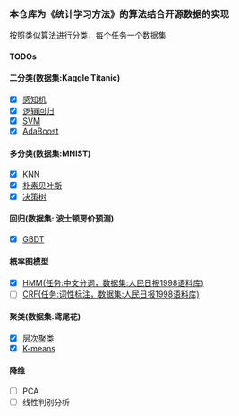 ### 本仓库为《统计学习方法》的算法结合开源数据的实现
按照类似算法进行分类，每个任务一个数据集

#### TODOs
#### 二分类(数据集:Kaggle Titanic)
- [x] [感知机](./BinaryClassification/perceptron.py)
- [x] [逻辑回归](./BinaryClassification/logistic_regression.py)
- [x] [SVM](./BinaryClassification/svm.py)
- [x] [AdaBoost](./BinaryClassification/adaboost.py)

#### 多分类(数据集:MNIST)
- [x] [KNN](./MultiClassification/knn.py)
- [x] [朴素贝叶斯](./MultiClassification/naive_bayes.py)
- [x] [决策树](./MultiClassification/decision_tree.py)

#### 回归(数据集: 波士顿房价预测)
- [x] [GBDT](./Regression/gbdt.py)

#### 概率图模型
- [x] [HMM(任务:中文分词，数据集:人民日报1998语料库)](./PGM/hmm.py)
- [ ] [CRF(任务:词性标注，数据集:人民日报1998语料库)](#)

#### 聚类(数据集:鸢尾花)
- [x] [层次聚类](./Cluster/hierarchical_clustering.py)
- [x] [K-means](./Cluster/k_means.py)

#### 降维
- [ ] PCA
- [ ] 线性判别分析